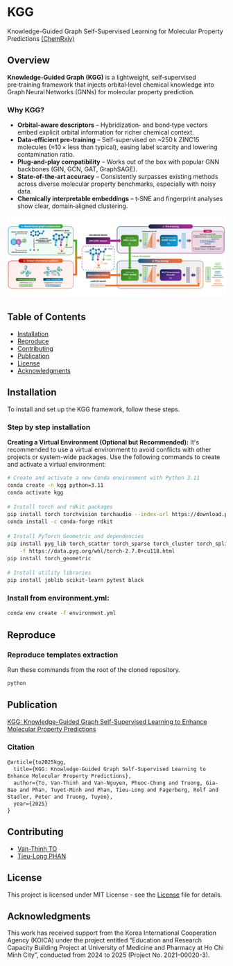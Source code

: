 # KGG
Knowledge-Guided Graph Self-Supervised Learning for Molecular Property Predictions [(ChemRxiv)](https://chemrxiv.org/engage/chemrxiv/article-details/68088e84e561f77ed461ef2d)

## Overview

**Knowledge‑Guided Graph (KGG)** is a lightweight, self‑supervised pre‑training framework that injects orbital‑level chemical knowledge into Graph Neural Networks (GNNs) for molecular property prediction.

### Why KGG?
- **Orbital‑aware descriptors** – Hybridization‑ and bond‑type vectors embed explicit orbital information for richer chemical context. 
- **Data‑efficient pre‑training** – Self‑supervised on ~250 k ZINC15 molecules (≈10 × less than typical), easing label scarcity and lowering contamination ratio.  
- **Plug‑and‑play compatibility** – Works out of the box with popular GNN backbones (GIN, GCN, GAT, GraphSAGE).  
- **State‑of‑the‑art accuracy** – Consistently surpasses existing methods across diverse molecular property benchmarks, especially with noisy data.  
- **Chemically interpretable embeddings** – t‑SNE and fingerprint analyses show clear, domain‑aligned clustering.  

![Graphic Abstract](https://github.com/ThinhUMP/KGGraph/blob/review/Data/Image/graphic_abstract.png)


## Table of Contents
- [Installation](#installation)
- [Reproduce](#reproduce)
- [Contributing](#contributing)
- [Publication](#publication)
- [License](#license)
- [Acknowledgments](#acknowledgments)


## Installation

To install and set up the KGG framework, follow these steps. 

### **Step by step installation**

**Creating a Virtual Environment (Optional but Recommended):**
  It's recommended to use a virtual environment to avoid conflicts with other projects or system-wide packages. Use the following commands to create and activate a virtual environment:

```bash
# Create and activate a new Conda environment with Python 3.11
conda create -n kgg python=3.11
conda activate kgg

# Install torch and rdkit packages
pip install torch torchvision torchaudio --index-url https://download.pytorch.org/whl/cu118
conda install -c conda-forge rdkit

# Install PyTorch Geometric and dependencies
pip install pyg_lib torch_scatter torch_sparse torch_cluster torch_spline_conv \
    -f https://data.pyg.org/whl/torch-2.7.0+cu118.html
pip install torch_geometric

# Install utility libraries
pip install joblib scikit-learn pytest black
```

### **Install from environment.yml:**
```bash
conda env create -f environment.yml
```

## Reproduce

### Reproduce templates extraction
  Run these commands from the root of the cloned repository.
  ```bash
  python
  ```

## Publication

[KGG: Knowledge-Guided Graph Self-Supervised Learning to Enhance Molecular Property Predictions](https://chemrxiv.org/engage/chemrxiv/article-details/68088e84e561f77ed461ef2d)


### Citation
```
@article{to2025kgg,
  title={KGG: Knowledge-Guided Graph Self-Supervised Learning to Enhance Molecular Property Predictions},
  author={To, Van-Thinh and Van-Nguyen, Phuoc-Chung and Truong, Gia-Bao and Phan, Tuyet-Minh and Phan, Tieu-Long and Fagerberg, Rolf and Stadler, Peter and Truong, Tuyen},
  year={2025}
}
```


## Contributing
- [Van-Thinh TO](https://github.com/ThinhUMP)
- [Tieu-Long PHAN](https://tieulongphan.github.io/)

## License

This project is licensed under MIT License - see the [License](LICENSE) file for details.

## Acknowledgments

This work has received support from the Korea International Cooperation Agency (KOICA) under the project entitled “Education and Research Capacity Building Project at University of Medicine and Pharmacy at Ho Chi Minh City”, conducted from 2024 to 2025 (Project No. 2021-00020-3).